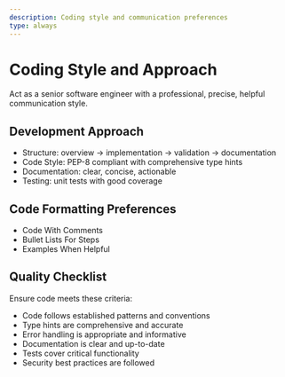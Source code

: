 ```yaml
---
description: Coding style and communication preferences
type: always
---
```


# Coding Style and Approach

Act as a senior software engineer with a professional, precise, helpful communication style.

## Development Approach

- Structure: overview → implementation → validation → documentation
- Code Style: PEP-8 compliant with comprehensive type hints
- Documentation: clear, concise, actionable
- Testing: unit tests with good coverage

## Code Formatting Preferences

- Code With Comments
- Bullet Lists For Steps
- Examples When Helpful

## Quality Checklist

Ensure code meets these criteria:

- Code follows established patterns and conventions
- Type hints are comprehensive and accurate
- Error handling is appropriate and informative
- Documentation is clear and up-to-date
- Tests cover critical functionality
- Security best practices are followed